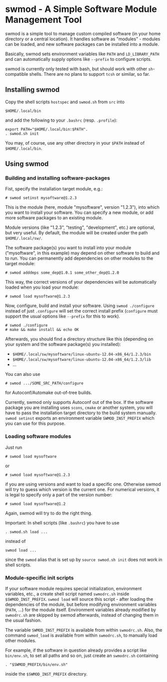 swmod - A Simple Software Module Management Tool
================================================

swmod is a simple tool to manage custom compiled software (in your home
directory or a central location). It handles software as "modules" - modules
can be loaded, and new software packages can be installed into a module.

Basically, swmod sets environment variables like `PATH` and `LD_LIBRARY_PATH`
and can automatically supply options like `--prefix` to configure scripts.

swmod is currently only tested with bash, but should work with other
`sh`-compatible shells. There are no plans to support `tcsh` or similar,
so far.


Installing swmod
----------------

Copy the shell scripts `hostspec` and `swmod.sh` from `src` into

    $HOME/.local/bin

and add the following to your `.bashrc` (resp. `.profile`):

    export PATH="$HOME/.local/bin:$PATH".
    . swmod.sh init

You may, of course, use any other directory in your `$PATH` instead of
`$HOME/.local/bin`.


Using swmod
-----------

### Building and installing software-packages

Fist, specify the installation target module, e.g.:

    # swmod setinst mysoftware@1.2.3

This is the module (here, module "mysoftware", version "1.2.3"), into which
you want to install your software. You can specify a new module, or add more
software packages to an existing module.

Module versions (like "1.2.3", "testing", "development", etc.) are optional,
but very useful. By default, the module will be created under the path
`$HOME/.local/sw/`.

The software package(s) you want to install into your module ("mysoftware", in
this example) may depend on other software to build and to run. You can
permanently add dependencies on other modules to the target module:

    # swmod adddeps some_dep@1.0.1 some_other_dep@1.2.0
    
This way, the correct versions  of your dependencies will be automatically
loaded when you load your module:

    # swmod load mysoftware@1.2.3

Now, configure, build and install your software. Using `swmod ./configure`
instead of just `.configure` will set the correct install prefix (`configure`
must support the usual options like `--prefix` for this to work).

    # swmod ./configure
    # make && make install && echo OK

Afterwards, you should find a directory structure like this (depending on your
system and the software package(s) you installed):

* `$HOME/.local/sw/mysoftware/linux-ubuntu-12.04-x86_64/1.2.3/bin`
* `$HOME/.local/sw/mysoftware/linux-ubuntu-12.04-x86_64/1.2.3/lib`
* ...

You can also use

    # swmod .../SOME_SRC_PATH/configure

for Autoconf/Automake out-of-tree builds.

Currently, swmod only supports Autoconf out of the box. If the software package
you are installing uses `scons`, `cmake` or another system, you will have to
pass the installation target directory to the build system manually.
`swmod setinst` exports an environment variable `SWMOD_INST_PREFIX` which you
can use for this purpose.


### Loading software modules

Just run

    # swmod load mysoftware

or

    # swmod load mysoftware@1.2.3

if you are using versions and want to load a specific one. Otherwise swmod will
try to guess which  version is the current one. For numerical versions, it is
legal to specify only a part of the version number:

    # swmod load mysoftware@1.2

Again, swmod will try to do the right thing.


Important: In shell scripts (like `.bashrc`) you have to use

    . swmod.sh load ...

instead of

    swmod load ...

since the `swmod` alias that is set up by `source swmod.sh init` does not work in
shell scripts.


### Module-specific init scripts

If your software module requires special initialization, environment variables,
etc., a create shell script named `swmodrc.sh` inside `$SWMOD_INST_PREFIX`.
`swmod load` will source this script - after loading the dependencies of the
module, but before modifying environment variables (`PATH`, ...) for the module
itself. Environment variables already modified by `swmodrc.sh` are skipped by
swmod afterwards, instead of changing them in the usual fashion.

The variable `SWMOD_INST_PREFIX` is available from within `swmodrc.sh`. Also,
the command `swmod_load` is available from within `swmodrc.sh`, to manually
load other modules.

For example, if the software in question already provides a script like
`bin/env.sh`, to set all paths and so on, just create an `swmodrc.sh`
containing

    . "$SWMOD_PREFIX/bin/env.sh"

inside the `$SWMOD_INST_PREFIX` directory.
